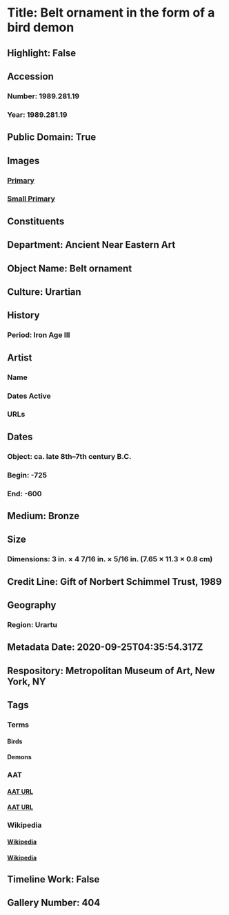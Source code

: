 # Title: Belt ornament in the form of a bird demon
## Highlight: False
## Accession
### Number: 1989.281.19
### Year: 1989.281.19
## Public Domain: True
## Images
### [Primary](https://images.metmuseum.org/CRDImages/an/original/DT6182.jpg)
### [Small Primary](https://images.metmuseum.org/CRDImages/an/web-large/DT6182.jpg)
## Constituents
## Department: Ancient Near Eastern Art
## Object Name: Belt ornament
## Culture: Urartian
## History
### Period: Iron Age III
## Artist
### Name
### Dates Active
### URLs
## Dates
### Object: ca. late 8th–7th century B.C.
### Begin: -725
### End: -600
## Medium: Bronze
## Size
### Dimensions: 3 in. × 4 7/16 in. × 5/16 in. (7.65 × 11.3 × 0.8 cm)
## Credit Line: Gift of Norbert Schimmel Trust, 1989
## Geography
### Region: Urartu
## Metadata Date: 2020-09-25T04:35:54.317Z
## Respository: Metropolitan Museum of Art, New York, NY
## Tags
### Terms
#### Birds
#### Demons
### AAT
#### [AAT URL](http://vocab.getty.edu/page/aat/300266506)
#### [AAT URL](http://vocab.getty.edu/page/aat/300379730)
### Wikipedia
#### [Wikipedia]()
#### [Wikipedia]()
## Timeline Work: False
## Gallery Number: 404